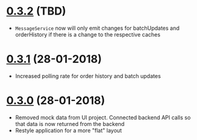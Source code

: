# [0.3.2](https://github.com/bcorbold/MobileServerFrontEnd/) (TBD)
- `MessageService` now will only emit changes for batchUpdates and orderHistory if there is a change to the respective caches 

# [0.3.1](https://github.com/bcorbold/MobileServerFrontEnd/tree/0.3.1) (28-01-2018)
- Increased polling rate for order history and batch updates

# [0.3.0](https://github.com/bcorbold/MobileServerFrontEnd/tree/0.3.0) (28-01-2018)
- Removed mock data from UI project. Connected backend API calls so that data is now returned from the backend
- Restyle application for a more "flat" layout
